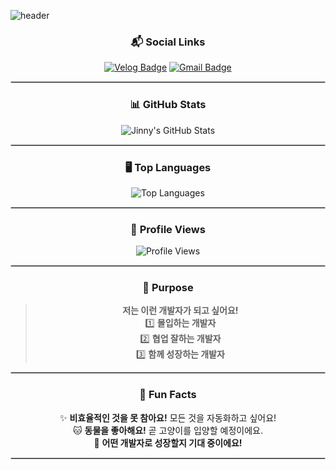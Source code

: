 ![header](https://capsule-render.vercel.app/api?type=venom&color=gradient&height=300&section=header&text=Jinny_Jiin_Lee&fontSize=90&fontColor=white)

<div align="center">

### 📬 Social Links
[![Velog Badge](https://img.shields.io/badge/Velog-20C997?style=flat-square&logo=Velog&logoColor=white)](https://velog.io/@jinny0_0/posts)
[![Gmail Badge](https://img.shields.io/badge/Gmail-EA4335?style=flat-square&logo=Gmail&logoColor=white)](mailto:ggab.challenge@gmail.com)

<hr style="border: 0.5px solid #ccc;" />

### 📊 GitHub Stats
<img src="https://github-readme-stats.vercel.app/api?username=jinnyjiinlee&show_icons=true&theme=radical" alt="Jinny's GitHub Stats" />

<hr style="border: 0.5px solid #ccc;" />

### 🖥️ Top Languages
<img src="https://github-readme-stats.vercel.app/api/top-langs/?username=jinnyjiinlee&layout=compact&theme=radical&langs_count=3" alt="Top Languages" />

<hr style="border: 0.5px solid #ccc;" />

### 🌟 Profile Views
<img src="https://komarev.com/ghpvc/?username=jinnyjiinlee&style=flat-square&color=blue" alt="Profile Views" />

<hr style="border: 0.5px solid #ccc;" />

### 💬 Purpose
> **저는 이런 개발자가 되고 싶어요!** <br> 
1️⃣ **몰입하는 개발자**<br>
2️⃣ **협업 잘하는 개발자**<br>
3️⃣ **함께 성장하는 개발자**

<hr style="border: 0.5px solid #ccc;" />

### 🎉 Fun Facts
✨ **비효율적인 것을 못 참아요!** 모든 것을 자동화하고 싶어요!  
🐱 **동물을 좋아해요!** 곧 고양이를 입양할 예정이에요.  
🌱 **어떤 개발자로 성장할지 기대 중이에요!**

<hr style="border: 0.5px solid #ccc;" />

